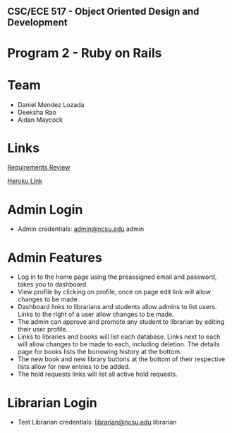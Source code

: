 ## CSC/ECE 517 - Object Oriented Design and Development
# Program 2 - Ruby on Rails

# Team
* Daniel Mendez Lozada
* Deeksha Rao
* Aidan Maycock

# Links

[Requirements Review](https://docs.google.com/document/d/1A2-CUS2L1p53WVMInx_t4NSveBCi9HOzMBihZ65bKI8/edit?usp=sharing)

[Heroku Link](https://lit-atoll-42842.herokuapp.com/)

# Admin Login
* Admin credentials: admin@ncsu.edu  admin

# Admin Features
* Log in to the home page using the preassigned email and password, takes you to dashboard.
* View profile by clicking on profile, once on page edit link will allow changes to be made.
* Dashboard links to librarians and students allow admins to list users. Links to the right of a user allow changes to be made.
* The admin can approve and promote any student to librarian by editing their user profile.
* Links to libraries and books will list each database. Links next to each will allow changes to be made to each, including deletion. The details page for books lists the borrowing history at the bottom.
* The new book and new library buttons at the bottom of their respective lists allow for new entries to be added.
* The hold requests links will list all active hold requests.

# Librarian Login
* Test Librarian credentials: librarian@ncsu.edu  librarian